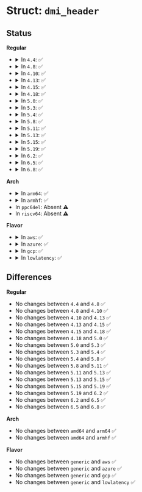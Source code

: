 # Struct: <code>dmi_header</code>

## Status
<b>Regular</b>
<ul>
<li>
<details>
<summary>In <code>4.4</code>: ✅</summary>

```c
struct dmi_header {
    u8 type;
    u8 length;
    u16 handle;
};
```
</details>
</li>
<li>
<details>
<summary>In <code>4.8</code>: ✅</summary>

```c
struct dmi_header {
    u8 type;
    u8 length;
    u16 handle;
};
```
</details>
</li>
<li>
<details>
<summary>In <code>4.10</code>: ✅</summary>

```c
struct dmi_header {
    u8 type;
    u8 length;
    u16 handle;
};
```
</details>
</li>
<li>
<details>
<summary>In <code>4.13</code>: ✅</summary>

```c
struct dmi_header {
    u8 type;
    u8 length;
    u16 handle;
};
```
</details>
</li>
<li>
<details>
<summary>In <code>4.15</code>: ✅</summary>

```c
struct dmi_header {
    u8 type;
    u8 length;
    u16 handle;
};
```
</details>
</li>
<li>
<details>
<summary>In <code>4.18</code>: ✅</summary>

```c
struct dmi_header {
    u8 type;
    u8 length;
    u16 handle;
};
```
</details>
</li>
<li>
<details>
<summary>In <code>5.0</code>: ✅</summary>

```c
struct dmi_header {
    u8 type;
    u8 length;
    u16 handle;
};
```
</details>
</li>
<li>
<details>
<summary>In <code>5.3</code>: ✅</summary>

```c
struct dmi_header {
    u8 type;
    u8 length;
    u16 handle;
};
```
</details>
</li>
<li>
<details>
<summary>In <code>5.4</code>: ✅</summary>

```c
struct dmi_header {
    u8 type;
    u8 length;
    u16 handle;
};
```
</details>
</li>
<li>
<details>
<summary>In <code>5.8</code>: ✅</summary>

```c
struct dmi_header {
    u8 type;
    u8 length;
    u16 handle;
};
```
</details>
</li>
<li>
<details>
<summary>In <code>5.11</code>: ✅</summary>

```c
struct dmi_header {
    u8 type;
    u8 length;
    u16 handle;
};
```
</details>
</li>
<li>
<details>
<summary>In <code>5.13</code>: ✅</summary>

```c
struct dmi_header {
    u8 type;
    u8 length;
    u16 handle;
};
```
</details>
</li>
<li>
<details>
<summary>In <code>5.15</code>: ✅</summary>

```c
struct dmi_header {
    u8 type;
    u8 length;
    u16 handle;
};
```
</details>
</li>
<li>
<details>
<summary>In <code>5.19</code>: ✅</summary>

```c
struct dmi_header {
    u8 type;
    u8 length;
    u16 handle;
};
```
</details>
</li>
<li>
<details>
<summary>In <code>6.2</code>: ✅</summary>

```c
struct dmi_header {
    u8 type;
    u8 length;
    u16 handle;
};
```
</details>
</li>
<li>
<details>
<summary>In <code>6.5</code>: ✅</summary>

```c
struct dmi_header {
    u8 type;
    u8 length;
    u16 handle;
};
```
</details>
</li>
<li>
<details>
<summary>In <code>6.8</code>: ✅</summary>

```c
struct dmi_header {
    u8 type;
    u8 length;
    u16 handle;
};
```
</details>
</li>
</ul>
<b>Arch</b>
<ul>
<li>
<details>
<summary>In <code>arm64</code>: ✅</summary>

```c
struct dmi_header {
    u8 type;
    u8 length;
    u16 handle;
};
```
</details>
</li>
<li>
<details>
<summary>In <code>armhf</code>: ✅</summary>

```c
struct dmi_header {
    u8 type;
    u8 length;
    u16 handle;
};
```
</details>
</li>
<li>
In <code>ppc64el</code>: Absent ⚠️
</li>
<li>
In <code>riscv64</code>: Absent ⚠️
</li>
</ul>
<b>Flavor</b>
<ul>
<li>
<details>
<summary>In <code>aws</code>: ✅</summary>

```c
struct dmi_header {
    u8 type;
    u8 length;
    u16 handle;
};
```
</details>
</li>
<li>
<details>
<summary>In <code>azure</code>: ✅</summary>

```c
struct dmi_header {
    u8 type;
    u8 length;
    u16 handle;
};
```
</details>
</li>
<li>
<details>
<summary>In <code>gcp</code>: ✅</summary>

```c
struct dmi_header {
    u8 type;
    u8 length;
    u16 handle;
};
```
</details>
</li>
<li>
<details>
<summary>In <code>lowlatency</code>: ✅</summary>

```c
struct dmi_header {
    u8 type;
    u8 length;
    u16 handle;
};
```
</details>
</li>
</ul>

## Differences
<b>Regular</b>
<ul>
<li>
No changes between <code>4.4</code> and <code>4.8</code> ✅
</li>
<li>
No changes between <code>4.8</code> and <code>4.10</code> ✅
</li>
<li>
No changes between <code>4.10</code> and <code>4.13</code> ✅
</li>
<li>
No changes between <code>4.13</code> and <code>4.15</code> ✅
</li>
<li>
No changes between <code>4.15</code> and <code>4.18</code> ✅
</li>
<li>
No changes between <code>4.18</code> and <code>5.0</code> ✅
</li>
<li>
No changes between <code>5.0</code> and <code>5.3</code> ✅
</li>
<li>
No changes between <code>5.3</code> and <code>5.4</code> ✅
</li>
<li>
No changes between <code>5.4</code> and <code>5.8</code> ✅
</li>
<li>
No changes between <code>5.8</code> and <code>5.11</code> ✅
</li>
<li>
No changes between <code>5.11</code> and <code>5.13</code> ✅
</li>
<li>
No changes between <code>5.13</code> and <code>5.15</code> ✅
</li>
<li>
No changes between <code>5.15</code> and <code>5.19</code> ✅
</li>
<li>
No changes between <code>5.19</code> and <code>6.2</code> ✅
</li>
<li>
No changes between <code>6.2</code> and <code>6.5</code> ✅
</li>
<li>
No changes between <code>6.5</code> and <code>6.8</code> ✅
</li>
</ul>
<b>Arch</b>
<ul>
<li>
No changes between <code>amd64</code> and <code>arm64</code> ✅
</li>
<li>
No changes between <code>amd64</code> and <code>armhf</code> ✅
</li>
</ul>
<b>Flavor</b>
<ul>
<li>
No changes between <code>generic</code> and <code>aws</code> ✅
</li>
<li>
No changes between <code>generic</code> and <code>azure</code> ✅
</li>
<li>
No changes between <code>generic</code> and <code>gcp</code> ✅
</li>
<li>
No changes between <code>generic</code> and <code>lowlatency</code> ✅
</li>
</ul>
